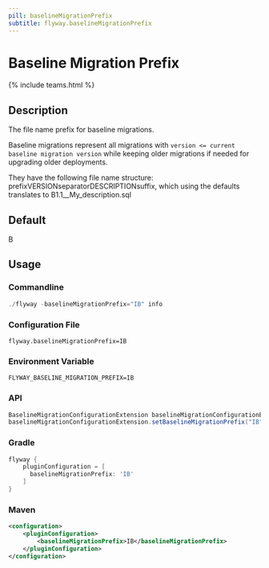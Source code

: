 ```yaml
---
pill: baselineMigrationPrefix
subtitle: flyway.baselineMigrationPrefix
---
```


# Baseline Migration Prefix
{% include teams.html %}

## Description
The file name prefix for baseline migrations.

Baseline migrations represent all migrations with `version <= current baseline migration version` while keeping older migrations if needed for upgrading older deployments.

They have the following file name structure: prefixVERSIONseparatorDESCRIPTIONsuffix, which using the defaults translates to B1.1__My_description.sql

## Default
B

## Usage

### Commandline
```powershell
./flyway -baselineMigrationPrefix="IB" info
```

### Configuration File
```properties
flyway.baselineMigrationPrefix=IB
```

### Environment Variable
```properties
FLYWAY_BASELINE_MIGRATION_PREFIX=IB
```

### API
```java
BaselineMigrationConfigurationExtension baselineMigrationConfigurationExtension = configuration.getPluginRegister().getPlugin(BaselineMigrationConfigurationExtension.class)
baselineMigrationConfigurationExtension.setBaselineMigrationPrefix("IB");
```

### Gradle
```groovy
flyway {
    pluginConfiguration = [
      baselineMigrationPrefix: 'IB'
    ]
}
```

### Maven
```xml
<configuration>
    <pluginConfiguration>
        <baselineMigrationPrefix>IB</baselineMigrationPrefix>
    </pluginConfiguration>
</configuration>
```
